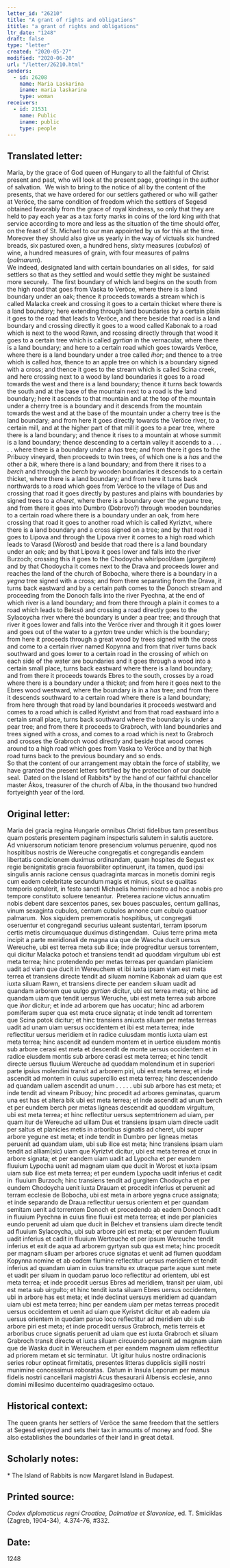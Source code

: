 ```yaml
---
letter_id: "26210"
title: "A grant of rights and obligations"
ititle: "a grant of rights and obligations"
ltr_date: "1248"
draft: false
type: "letter"
created: "2020-05-27"
modified: "2020-06-20"
url: "/letter/26210.html"
senders:
  - id: 26208
    name: Maria Laskarina
    iname: maria laskarina
    type: woman
receivers:
  - id: 21531
    name: Public
    iname: public
    type: people
---
```

<h2> Translated letter:</h2><p>Maria, by the grace of God queen of Hungary to all the faithful of Christ present and past, who will look at the present page, greetings in the author of salvation.&nbsp; We wish to bring to the notice of all by the content of the presents, that we have ordered for our settlers gathered or who will gather at Veröce, the same condition of freedom which the settlers of Segesd obtained favorably from the grace of royal kindness, so only that they are held to pay each year as a tax forty marks in coins of the lord king with that service according to more and less as the situation of the time should offer, on the feast of St. Michael to our man appointed by us for this at the time.&nbsp; Moreover they should also give us yearly in the way of victuals six hundred breads, six pastured oxen, a hundred hens, sixty measures (<i>cubulos</i>) of wine, a hundred measures of grain, with four measures of palms (<i>palmarum</i>).&nbsp; <br> We indeed, designated land with certain boundaries on all sides,&nbsp; for said settlers so that as they settled and would settle they might be sustained more securely.&nbsp; The first boundary of which land begins on the south from the high road that goes from Vaska to Veröce, where there is a land boundary under an oak; thence it proceeds towards a stream which is called Malacka creek and crossing it goes to a certain thicket where there is a land boundary; here extending through land boundaries by a certain plain it goes to the road that leads to Veröce, and there beside that road is a land boundary and crossing directly it goes to a wood called Kabonak to a road which is next to the wood Rawn, and rcossing directly through that wood it goes to a certain tree which is called <i>gyrtian </i>in the vernacular, where there is a land boundary; and here to a certain road which goes towards Veröce, where there is a land boundary under a tree called <i>ihor</i>; and thence to a tree which is called <i>has</i>, thence to an apple tree on which is a boundary signed with a cross; and thence it goes to the stream which is called Scina creek, and here crossing next to a wood by land boundaries it goes to a road towards the west and there is a land boundary; thence it turns back towards the south and at the base of the mountain next to a road is the land boundary; here it ascends to that mountain and at the top of the mountain under a cherry tree is a boundary and it descends from the mountain towards the west and at the base of the mountain under a cherry tree is the land boundary; and from here it goes directly towards the Veröce river, to a certain mill, and at the higher part of that mill it goes to a pear tree, where there is a land boundary; and thence it rises to a mountain at whose summit is a land boundary; thence descending to a certain valley it ascends to a . . . . . where there is a boundary under a <i>has</i> tree; and from there it goes to the Pribuoy vineyard, then proceeds to twin trees, of which one is a <i>has</i> and the other a <i>bik</i>, where there is a land boundary; and from there it rises to a <i>berch</i> and through the <i>berch</i> by wooden boundaries it descends to a certain thicket, where there is a land boundary; and from here it turns back northwards to a road which goes from Veröce to the village of Dus and crossing that road it goes directly by pastures and plains with boundaries by signed trees to a <i>cheret</i>, where there is a boundary over the <i>yegune</i> tree, and from there it goes into Dumbro (Dobrovo?) through wooden boundaries to a certain road where there is a boundary under an oak, from here crossing that road it goes to another road which is called Kyriztvt, where there is a land boundary and a cross signed on a tree; and by that road it goes to Lipova and through the Lipova river it comes to a high road which leads to Varasd (Worost) and beside that road there is a land boundary under an oak; and by that Lipova it goes lower and falls into the river Burzoch; crossing this it goes to the Chodoycha whirlpool/dam (<i>gurgitem</i>) and by that Chodoycha it comes next to the Drava and proceeds lower and reaches the land of the church of Bobocha, where there is a boundary in a <i>yegna</i> tree signed with a cross; and from there separating from the Drava, it turns back eastward and by a certain path comes to the Donoch stream and proceeding from the Donoch falls into the river Pyechna, at the end of which river is a land boundary; and from there through a plain it comes to a road which leads to Belcsö and crossing a road directly goes to the Sylacoycha river where the boundary is under a pear tree; and through that river it goes lower and falls into the Veröce river and through it it goes lower and goes out of the water to a <i>gyrtan</i> tree under which is the boundary; from here it proceeds through a great wood by trees signed with the cross and come to a certain river named Kopynna and from that river turns back southward and goes lower to a certain road in the crossing of which on each side of the water are boundaries and it goes through a wood into a certain small place, turns back eastward where there is a land boundary; and from there it proceeds towards Ebres to the south, crosses by a road where there is a boundary under a thicket; and from here it goes next to the Ebres wood westward, where the boundary is in a <i>has</i> tree; and from there it descends southward to a certain road where there is a land boundary; from here through that road by land boundaries it proceeds westward and comes to a road which is called Kyristvt and from that road eastward into a certain small place, turns back southward where the boundary is under a pear tree; and from there it proceeds to Grabroch, with land boundaries and trees signed with a cross, and comes to a road which is next to Grabroch and crosses the Grabroch wood directly and beside that wood comes around to a high road which goes from Vaska to Veröce and by that high road turns back to the previous boundary and so ends.&nbsp; <br> So that the content of our arrangement may obtain the force of stability, we have granted the present letters fortified by the protection of our double seal.&nbsp; Dated on the Island of Rabbits* by the hand of our faithful chancellor master Ákos, treasurer of the church of Alba, in the thousand two hundred fortyeighth year of the lord.</p><h2 class="mt-4"> Original letter:</h2><p>Maria dei gracia regina Hungarie omnibus Christi fidelibus tam presentibus quam posteris presentem paginam inspecturis salutem in salutis auctore.&nbsp; Ad vniuersorum noticiam tenore presencium volumus peruenire, quod nos hospitibus nostris de Wereuche congregatis et congregandis eandem libertatis condicionem duximus ordinandam, quam hospites de Segust ex regie benignitatis gracia fauorabiliter optinuerunt, ita tamen, quod ipsi singulis annis racione census quadraginta marcas in monetis domini regis cum eadem celebritate secundum magis et minus, sicut se qualitas temporis optulerit, in festo sancti Michaelis homini nostro ad hoc a nobis pro tempore constituto soluere teneantur.&nbsp; Preterea racione victus annuatim nobis debent dare sexcentos panes, sex boues pascuales, centum gallinas, vinum sexaginta cubulos, centum cubulos annone cum cubulo quatuor palmarum.&nbsp; Nos siquidem prememoratis hospitibus, ut congregati oseruentur et congregandi securius ualeant sustentari, terram ipsorum certis metis circumquaque duximus distingendam.&nbsp; Cuius terre prima meta incipit a parte meridionali de magna uia que de Wascha ducit uersus Wereuche, ubi est terrea meta sub ilice; inde progreditur uersus torrentem, qui dicitur Malacka potoch et transiens tendit ad quoddam virgultum ubi est meta terrea; hinc protendendo per metas terreas per quandam planiciem uadit ad viam que ducit in Wereuchem et ibi iuxta ipsam viam est meta terrea et transiens directe tendit ad siluam nomine Kabonak ad uiam que est iuxta siluam Rawn, et transiens directe per eandem siluam uadit ad quandam arborem que uulgo <i>gyrtian </i>dicitur, ubi est terrea meta; et hinc ad quandam uiam que tendit uersus Weruche, ubi est meta terrea sub arbore que <i>ihor </i>dicitur; et inde ad arborem que has uocatur; hinc ad arborem pomiferam super qua est meta cruce signata; et inde tendit ad torrentem que Scina potok dicitur; et hinc transiens aniuxta siluam per metas terreas uadit ad unam uiam uersus occidentem et ibi est meta terrea; inde reflectitur uersus meridiem et in radice cuiusdam montis iuxta uiam est meta terrea; hinc ascendit ad eundem montem et in uertice eiusdem montis sub arbore cerasi est meta et descendit de monte uersus occidentem et in radice eiusdem montis sub arbore cerasi est meta terrea; et hinc tendit directe uersus fluuium Wereuche ad quoddam molendinum et in superiori parte ipsius molendini transit ad arborem piri, ubi est meta terrea; et inde ascendit ad montem in cuius supercilio est meta terrea; hinc descendendo ad quandam uallem ascendit ad unum . . . . . ubi sub arbore has est meta; et inde tendit ad vineam Pribuoy; hinc procedit ad arbores geminatas, quarum una est has et altera bik ubi est meta terrea; et inde ascendit ad unum berch et per eundem berch per metas ligneas descendit ad quoddam virgultum, ubi est meta terrea; et hinc reflectitur uersus septemtrionem ad uiam, per quam itur de Wereuche ad uillam Dus et transiens ipsam uiam directe uadit per saltus et planicies metis in arboribus signatis ad cheret, ubi super arbore yegune est meta; et inde tendit in Dumbro per ligneas metas peruenit ad quandam uiam, ubi sub ilice est meta; hinc transiens ipsam uiam tendit ad alliam(sic) uiam que Kyriztvt dicitur, ubi est meta terrea et crux in arbore signata; et per eandem uiam uadit ad Lypocha et per eundem fluuium Lypocha uenit ad magnam uiam que ducit in Worost et iuxta ipsam uiam sub ilice est meta terrea; et per eundem Lypocha uadit inferius et cadit in&nbsp; fluuium Burzoch; hinc transiens tendit ad gurgitem Chodoycha et per eundem Chodoycha uenit iuxta Drauam et procedit inferius et peruenit ad terram ecclesie de Bobocha, ubi est meta in arbore yegna cruce assignata; et inde separando de Draua reflectitur uersus orientem et per quandam semitam uenit ad torrentem Donoch et procedendo ab eadem Donoch cadit in fluuium Pyechna in cuius fine fluuii est meta terrea; et inde per planicies eundo peruenit ad uiam que ducit in Belchev et transiens uiam directe tendit ad fluuium Sylacoycha, ubi sub arbore piri est meta; et per eundem fluuium uadit inferius et cadit in fluuium Werteuche et per ipsum Wereuche tendit inferius et exit de aqua ad arborem gyrtyan sub qua est meta; hinc procedit per magnam siluam per arbores cruce signatas et uenit ad flumen quoddam Kopynna nomine et ab eodem flumine reflectitur uersus meridiem et tendit inferius ad quandam uiam in cuius transitu ex utraque parte aque sunt mete et uadit per siluam in quodam paruo loco reflectitur ad orientem, ubi est meta terrea; et inde procedit uersus Ebres ad meridiem, transit per uiam, ubi est meta sub uirgulto; et hinc tendit iuxta siluam Ebres uersus occidentem, ubi in arbore has est meta; et inde declinat uersuys meridiem ad quandam uiam ubi est meta terrea; hinc per eandem uiam per metas terreas procedit uersus occidentem et uenit ad uiam que Kyristvt dicitur et ab eadem uia uersus orientem in quodam paruo loco reflectitur ad meridiem ubi sub arbore piri est meta; et inde procedit uersus Grabroch, metis terreis et arboribus cruce signatis peruenit ad uiam que est iuxta Grabroch et siluam Grabroch transit directe et iuxta siluam circuendo peruenit ad magnam uiam que de Waska ducit in Wereuchem et per eandem magnam uiam reflectitur ad priorem metam et sic terminatur.&nbsp; Ut igitur huius nostre ordinacionis series robur optineat firmitatis, presentes litteras dupplicis sigilli nostri munimine concessimus roboratas.&nbsp; Datum in Insula Leporum per manus fidelis nostri cancellarii magistri Acus thesaurarii Albensis ecclesie, anno domini millesimo ducenteimo quadragesimo octauo.</p><h2 class="mt-4"> Historical context:</h2><p>The queen grants her settlers of Veröce the same freedom that the settlers at Segesd enjoyed and sets their tax in amounts of money and food. She also establishes the boundaries of their land in great detail.&nbsp;</p><h2 class="mt-4"> Scholarly notes:</h2><p>* The Island of Rabbits is now Margaret Island in Budapest.</p><h2 class="mt-4"> Printed source:</h2><p><i>Codex diplomaticus regni Croatiae, Dalmatiae et Slavoniae</i>, ed. T. Smiciklas (Zagreb, 1904-34),&nbsp;&nbsp;4.374-76, #332.&nbsp; &nbsp;</p><h2 class="mt-4"> Date:</h2>1248
